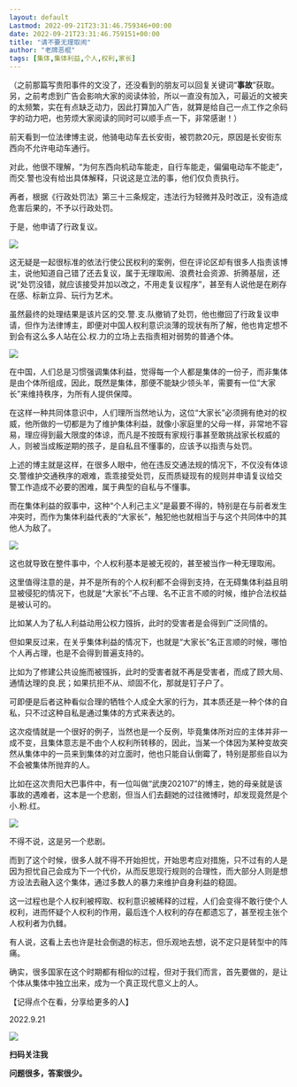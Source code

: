 ```yaml
---
layout: default
Lastmod: 2022-09-21T23:31:46.759346+00:00
date: 2022-09-21T23:31:46.759151+00:00
title: "请不要无理取闹"
author: "老牌恶棍"
tags: [集体,集体利益,个人,权利,家长]
---
```


（之前那篇写贵阳事件的文没了，还没看到的朋友可以回复关键词“**事故**”获取。另，之前考虑到广告会影响大家的阅读体验，所以一直没有加入，可最近的文被夹的太频繁，实在有点缺乏动力，因此打算加入广告，就算是给自己一点工作之余码字的动力吧，也劳烦大家阅读的同时可以顺手点一下，非常感谢！）

前天看到一位法律博主说，他骑电动车去长安街，被罚款20元，原因是长安街东西向不允许电动车通行。

对此，他很不理解，“为何东西向机动车能走，自行车能走，偏偏电动车不能走”，而交.警也没有给出具体解释，只说这是立法的事，他们仅负责执行。

再者，根据《行政处罚法》第三十三条规定，违法行为轻微并及时改正，没有造成危害后果的，不予以行政处罚。

于是，他申请了行政复议。

![](https://images.weserv.nl/?url=https%3A//mmbiz.qpic.cn/mmbiz_png/1ibcel4Rn6CT8SGtDXLznHt5uuiazeTantbEL9ic8DUjOyJ5Mcg6MqBl0lzN1ZqV2t4RK4ByQjWGibJQwvtJ0lI9gA/640)

这无疑是一起很标准的依法行使公民权利的案例，但在评论区却有很多人指责该博主，说他知道自己错了还去复议，属于无理取闹、浪费社会资源、折腾基层，还说“处罚没错，就应该接受并加以改之，不用走复议程序”，甚至有人说他是在刷存在感、标新立异、玩行为艺术。

虽然最终的处理结果是该片区的交.警.支.队撤销了处罚，他也撤回了行政复议申请，但作为法律博主，即便对中国人权利意识淡薄的现状有所了解，他也肯定想不到会有这么多人站在公.权.力的立场上去指责相对弱势的普通个体。

![](https://images.weserv.nl/?url=https%3A//mmbiz.qpic.cn/mmbiz_png/1ibcel4Rn6CT8SGtDXLznHt5uuiazeTantDzZSOWT24kh1bFh9vhy4Q5hgRkZyFY7taHUrF34lT2QubFzISbDnicg/640)

在中国，人们总是习惯强调集体利益，觉得每一个人都是集体的一份子，而非集体是由个体所组成，因此，既然是集体，那便不能缺少领头羊，需要有一位“大家长”来维持秩序，为所有人提供保障。

在这样一种共同体意识中，人们理所当然地认为，这位“大家长”必须拥有绝对的权威，他所做的一切都是为了维护集体利益，就像小家庭里的父母一样，非常地不容易，理应得到最大限度的体谅，而凡是不按既有家规行事甚至敢挑战家长权威的人，则被当成叛逆期的孩子，是自私且不懂事的，应该予以指责与处罚。

上述的博主就是这样，在很多人眼中，他在违反交通法规的情况下，不仅没有体谅交.警维护交通秩序的艰难，乖乖接受处罚，反而质疑现有的规则并申请复议给交警工作造成不必要的困难，属于典型的自私与不懂事。

而在集体利益的叙事中，这种“个人利己主义”是最要不得的，特别是在与前者发生冲突时，而作为集体利益代表的“大家长”，触犯他也就相当于与这个共同体中的其他人为敌了。

![](https://images.weserv.nl/?url=https%3A//mmbiz.qpic.cn/mmbiz_jpg/1ibcel4Rn6CT8SGtDXLznHt5uuiazeTantgvNlvXgDIAKb07RRSGAQLgcMxWfc021qDgS6wU4gsruyFGKFWkwzAg/640)

这也就导致在整件事中，个人权利基本是被无视的，甚至被当作一种无理取闹。

这里值得注意的是，并不是所有的个人权利都不会得到支持，在无碍集体利益且明显被侵犯的情况下，也就是“大家长”不占理、名不正言不顺的时候，维护合法权益是被认可的。

比如某人为了私人利益动用公权力镪拆，此时的受害者是会得到广泛同情的。

但如果反过来，在关乎集体利益的情况下，也就是“大家长”名正言顺的时候，哪怕个人再占理，也是不会得到普遍支持的。

比如为了修建公共设施而被镪拆，此时的受害者就不再是受害者，而成了顾大局、通情达理的良.民；如果抗拒不从、顽固不化，那就是钉子户了。

可即便是后者这种看似合理的牺牲个人成全大家的行为，其本质还是一种个体的自私，只不过这种自私是通过集体的方式来表达的。

这次疫情就是一个很好的例子，当然也是一个反例，毕竟集体所对应的主体并非一成不变，且集体意志是不由个人权利所转移的，因此，当某一个体因为某种变故突然从集体中的一员来到集体的对立面时，他也只能自认倒霉了，特别是那些自以为不会被集体所抛弃的人。

比如在这次贵阳大巴事件中，有一位叫做“武庚202107”的博主，她的母亲就是该事故的遇难者，这本是一个悲剧，但当人们去翻她的过往微博时，却发现竟然是个小.粉.红。

![](https://images.weserv.nl/?url=https%3A//mmbiz.qpic.cn/mmbiz_png/1ibcel4Rn6CT8SGtDXLznHt5uuiazeTantcPYMmm6OwiadaM6Vgspfx7INCrTN5C2oQ6ISJLdc0zGm7iaQWBaLEKag/640)

不得不说，这是另一个悲剧。

而到了这个时候，很多人就不得不开始担忧，开始思考应对措施，只不过有的人是因为担忧自己会成为下一个代价，从而反思现行规则的合理性，而大部分人则是想方设法去融入这个集体，通过多数人的暴力来维护自身利益的稳固。

这一过程也是个人权利被榨取、权利意识被稀释的过程，人们会变得不敢行使个人权利，进而怀疑个人权利的作用，最后连个人权利的存在都遗忘了，甚至视主张个人权利者为仇雠。

有人说，这看上去也许是社会倒退的标志，但乐观地去想，说不定只是转型中的阵痛。

确实，很多国家在这个时期都有相似的过程，但对于我们而言，首先要做的，是让个体从集体中独立出来，成为一个真正现代意义上的人。

【记得点个在看，分享给更多的人】  

  

2022.9.21

![](https://images.weserv.nl/?url=https%3A//mmbiz.qpic.cn/mmbiz_jpg/1ibcel4Rn6CT8SGtDXLznHt5uuiazeTantrfGJTHmZCviceETDOLdY80K2SwxaeK5GYeD2gL5LiaNZ6rl2lgRVTUEA/640)

**扫码关注我**

**问题很多，答案很少。**

